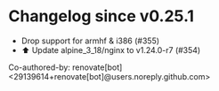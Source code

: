# Changelog since v0.25.1
- Drop support for armhf & i386 (#355) 
- ⬆️ Update alpine_3_18/nginx to v1.24.0-r7 (#354)

Co-authored-by: renovate[bot] <29139614+renovate[bot]@users.noreply.github.com> 

